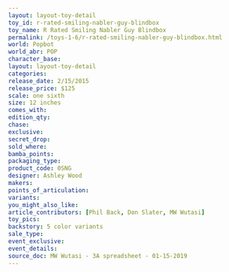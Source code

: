 ```yaml
---
layout: layout-toy-detail 
toy_id: r-rated-smiling-nabler-guy-blindbox
toy_name: R Rated Smiling Nabler Guy Blindbox
permalink: /toys-1-6/r-rated-smiling-nabler-guy-blindbox.html
world: Popbot
world_abr: POP
character_base: 
layout: layout-toy-detail
categories: 
release_date: 2/15/2015
release_price: $125 
scale: one sixth
size: 12 inches
comes_with: 
edition_qty: 
chase: 
exclusive: 
secret_drop: 
sold_where: 
bamba_points: 
packaging_type: 
product_code: 0SNG
designer: Ashley Wood
makers: 
points_of_articulation: 
variants: 
you_might_also_like: 
article_contributors: [Phil Back, Don Slater, MW Wutasi]
toy_pics: 
backstory: 5 color variants
sale_type: 
event_exclusive: 
event_details: 
source_doc: MW Wutasi - 3A spreadsheet - 01-15-2019
---
```

